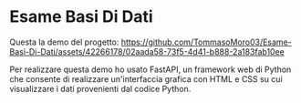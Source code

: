 # Esame Basi Di Dati

Questa la demo del progetto:
https://github.com/TommasoMoro03/Esame-Basi-Di-Dati/assets/42266178/02aada58-73f5-4d41-b888-2a183fab10ee

Per realizzare questa demo ho usato FastAPI, un framework web di Python che consente di realizzare un'interfaccia grafica con HTML e CSS su cui visualizzare i dati provenienti dal codice Python.

